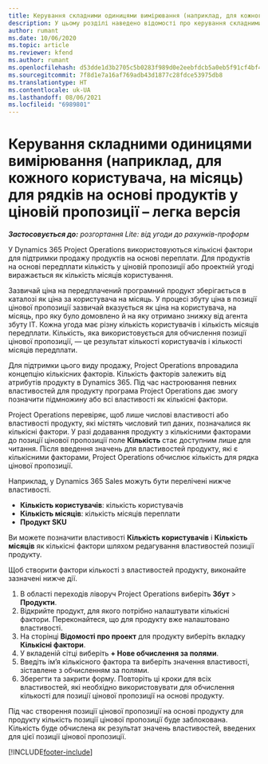 ```yaml
---
title: Керування складними одиницями вимірювання (наприклад, для кожного користувача, на місяць) для рядків на основі продуктів у ціновій пропозиції – легка версія
description: У цьому розділі наведено відомості про керування складними одиницями вимірювання для позицій цінових пропозицій на основі продуктів.
author: rumant
ms.date: 10/06/2020
ms.topic: article
ms.reviewer: kfend
ms.author: rumant
ms.openlocfilehash: d53dde1d3b2705c5b0283f989d0e2eebfdcb5a0eb5f91cf4bf48e9c07aba79d1
ms.sourcegitcommit: 7f8d1e7a16af769adb43d1877c28fdce53975db8
ms.translationtype: HT
ms.contentlocale: uk-UA
ms.lasthandoff: 08/06/2021
ms.locfileid: "6989801"
---
```

# <a name="managing-complex-units-such-as-per-user-per-month-for-product-based-quote-lines---lite"></a>Керування складними одиницями вимірювання (наприклад, для кожного користувача, на місяць) для рядків на основі продуктів у ціновій пропозиції – легка версія

_**Застосовується до:** розгортання Lite: від угоди до рахунків-проформ_

У Dynamics 365 Project Operations використовуються кількісні фактори для підтримки продажу продуктів на основі переплати. Для продуктів на основі передплати кількість у ціновій пропозиції або проектній угоді виражається як кількість місяців користування.

Зазвичай ціна на передплачений програмний продукт зберігається в каталозі як ціна за користувача на місяць. У процесі збуту ціна в позиції цінової пропозиції зазвичай вказується як ціна на користувача, на місяць, про яку було домовлено й на яку отримано знижку від агента збуту ІТ. Кожна угода має різну кількість користувачів і кількість місяців передплати. Кількість, яка використовується для обчислення позиції цінової пропозиції, — це результат кількості користувачів і кількості місяців передплати.

Для підтримки цього виду продажу, Project Operations впровадила концепцію кількісних факторів. Кількість факторів залежить від атрибутів продукту в Dynamics 365. Під час настроювання певних властивостей для продукту програма Project Operations дає змогу позначити підмножину або всі властивості як кількісні фактори.

Project Operations перевіряє, щоб лише числові властивості або властивості продукту, які містять числовий тип даних, позначалися як кількісні фактори. У разі додавання продукту з кількісними факторами до позиції цінової пропозиції поле **Кількість** стає доступним лише для читання. Після введення значень для властивостей продукту, які є кількісними факторами, Project Operations обчислює кількість для рядка цінової пропозиції.

Наприклад, у Dynamics 365 Sales можуть бути перелічені нижче властивості.

- **Кількість користувачів**: кількість користувачів
- **Кількість місяців**: кількість місяців переплати
- **Продукт SKU**

Ви можете позначити властивості **Кількість користувачів** і **Кількість місяців** як кількісні фактори шляхом редагування властивостей позиції продукту.

Щоб створити фактори кількості з властивостей продукту, виконайте зазначені нижче дії.

1. В області переходів ліворуч Project Operations виберіть **Збут** > **Продукти**.
2. Відкрийте продукт, для якого потрібно налаштувати кількісні фактори. Переконайтеся, що для продукту вже налаштовано властивості.
3. На сторінці **Відомості про проект** для продукту виберіть вкладку **Кількісні фактори**.
4. У вкладеній сітці виберіть **+ Нове обчислення за полями**.
5. Введіть ім’я кількісного фактора та виберіть значення властивості, зіставлене з обчисленням за полями.
6. Зберегти та закрити форму. Повторіть ці кроки для всіх властивостей, які необхідно використовувати для обчислення кількості для позиції цінової пропозиції на основі продукту.

Під час створення позиції цінової пропозиції на основі продукту для продукту кількість позиції цінової пропозиції буде заблокована. Кількість буде обчислена як результат значень властивостей, введених для цієї позиції цінової пропозиції.


[!INCLUDE[footer-include](../../includes/footer-banner.md)]